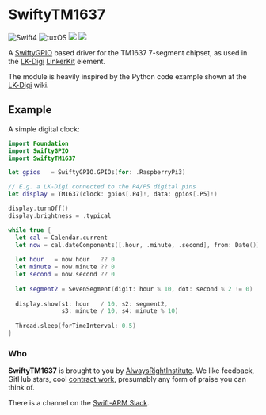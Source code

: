 # SwiftyTM1637

![Swift4](https://img.shields.io/badge/swift-4-blue.svg)
![tuxOS](https://img.shields.io/badge/os-tuxOS-green.svg?style=flat)
<a href="https://slackpass.io/swift-arm"><img src="https://img.shields.io/badge/Slack-swift/arm-red.svg?style=flat"/></a>
<a href="https://travis-ci.org/AlwaysRightInstitute/SwiftyTM1637"><img src="https://travis-ci.org/AlwaysRightInstitute/SwiftyTM1637.svg?branch=develop" /></a>

A 
[SwiftyGPIO](https://github.com/uraimo/SwiftyGPIO)
based driver for the TM1637 7-segment chipset,
as used in the
[LK-Digi](http://www.linkerkit.de/index.php?title=LK-Digi)
[LinkerKit](http://www.linkerkit.de)
element.

The module is heavily inspired by the Python code example shown at the
[LK-Digi](http://www.linkerkit.de/index.php?title=LK-Digi)
wiki.

## Example

A simple digital clock:

```swift
import Foundation
import SwiftyGPIO
import SwiftyTM1637

let gpios   = SwiftyGPIO.GPIOs(for: .RaspberryPi3)

// E.g. a LK-Digi connected to the P4/P5 digital pins
let display = TM1637(clock: gpios[.P4]!, data: gpios[.P5]!)

display.turnOff()
display.brightness = .typical

while true {
  let cal = Calendar.current
  let now = cal.dateComponents([.hour, .minute, .second], from: Date())
  
  let hour   = now.hour   ?? 0
  let minute = now.minute ?? 0
  let second = now.second ?? 0
  
  let segment2 = SevenSegment(digit: hour % 10, dot: second % 2 != 0)
  
  display.show(s1: hour   / 10, s2: segment2,
               s3: minute / 10, s4: minute % 10)
  
  Thread.sleep(forTimeInterval: 0.5)
}
```


### Who

**SwiftyTM1637** is brought to you by
[AlwaysRightInstitute](http://www.alwaysrightinstitute.com).
We like feedback, GitHub stars, 
cool [contract work](http://zeezide.com/en/services/services.html),
presumably any form of praise you can think of.

There is a channel on the [Swift-ARM Slack](http://swift-arm.noze.io).
